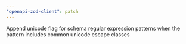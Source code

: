 ```yaml
---
"openapi-zod-client": patch
---
```


Append unicode flag for schema regular expression patterns when the pattern includes common unicode escape classes
